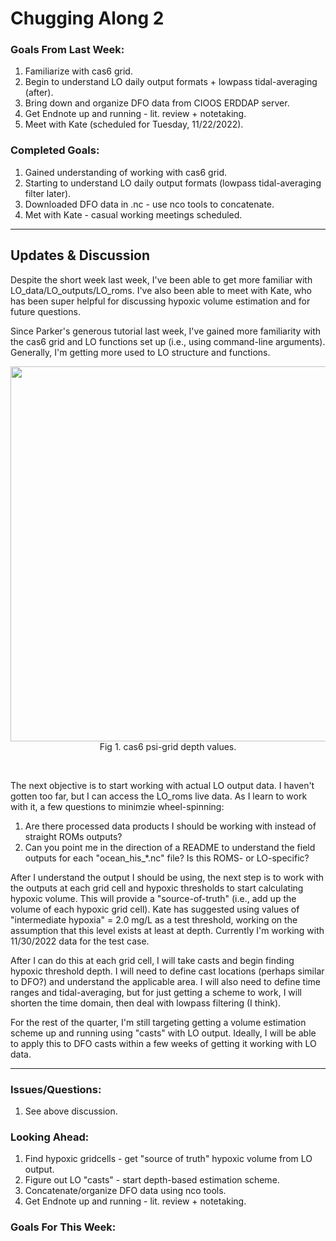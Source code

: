 # Chugging Along 2

### Goals From Last Week:
1. Familiarize with cas6 grid.
2. Begin to understand LO daily output formats + lowpass tidal-averaging (after).
3. Bring down and organize DFO data from CIOOS ERDDAP server.
4. Get Endnote up and running - lit. review + notetaking.
5. Meet with Kate (scheduled for Tuesday, 11/22/2022).

### Completed Goals:
1. Gained understanding of working with cas6 grid.
2. Starting to understand LO daily output formats (lowpass tidal-averaging filter later).
3. Downloaded DFO data in .nc - use nco tools to concatenate.
4. Met with Kate - casual working meetings scheduled.

---

## Updates & Discussion

Despite the short week last week, I've been able to get more familiar with LO_data/LO_outputs/LO_roms. I've also been able to meet with Kate, who has been super helpful for discussing hypoxic volume estimation and for future questions.

Since Parker's generous tutorial last week, I've gained more familiarity with the cas6 grid and LO functions set up (i.e., using command-line arguments). Generally, I'm getting more used to LO structure and functions.

<p style="text-align:center;"><img src="https://user-images.githubusercontent.com/55995675/204375154-7bad4cfb-4ff2-4ecd-b785-af4a7c2703c7.png" width="600"/><br>Fig 1. cas6 psi-grid depth values.</p><br>

The next objective is to start working with actual LO output data. I haven't gotten too far, but I can access the LO_roms live data. As I learn to work with it, a few questions to minimzie wheel-spinning:
1. Are there processed data products I should be working with instead of straight ROMs outputs?
2. Can you point me in the direction of a README to understand the field outputs for each "ocean_his_\*.nc" file? Is this ROMS- or LO-specific?

After I understand the output I should be using, the next step is to work with the outputs at each grid cell and hypoxic thresholds to start calculating hypoxic volume. This will provide a "source-of-truth" (i.e., add up the volume of each hypoxic grid cell). Kate has suggested using values of "intermediate hypoxia" = 2.0 mg/L as a test threshold, working on the assumption that this level exists at least at depth. Currently I'm working with 11/30/2022 data for the test case.

After I can do this at each grid cell, I will take casts and begin finding hypoxic threshold depth. I will need to define cast locations (perhaps similar to DFO?) and understand the applicable area. I will also need to define time ranges and tidal-averaging, but for just getting a scheme to work, I will shorten the time domain, then deal with lowpass filtering (I think).

For the rest of the quarter, I'm still targeting getting a volume estimation scheme up and running using "casts" with LO output. Ideally, I will be able to apply this to DFO casts within a few weeks of getting it working with LO data.

---

### Issues/Questions:
1. See above discussion.

### Looking Ahead:
1. Find hypoxic gridcells - get "source of truth" hypoxic volume from LO output.
2. Figure out LO "casts" - start depth-based estimation scheme.
3. Concatenate/organize DFO data using nco tools.
4. Get Endnote up and running - lit. review + notetaking.

### Goals For This Week:
